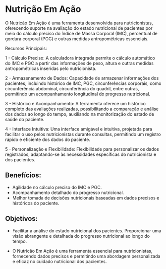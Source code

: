 # Nutrição Em Ação
O Nutricão Em Ação é uma ferramenta desenvolvida para nutricionistas, oferecendo suporte na avaliação do estado nutricional de pacientes por meio do cálculo preciso do Índice de Massa Corporal (IMC), percentual de gordura corporal (PGC) e outras medidas antropométricas essenciais.

Recursos Principais:

1 - Cálculo Preciso: A calculadora integrada permite o cálculo automático do IMC e PGC a partir das informações de peso, altura e outras medidas antropométricas inseridas pelo nutricionista.

2 - Armazenamento de Dados: Capacidade de armazenar informações dos pacientes, incluindo histórico de IMC, PGC, circunferências corporais, como circunferência abdominal, circunferência do quadril, entre outras, permitindo um acompanhamento longitudinal do progresso nutricional.

3 - Histórico e Acompanhamento: A ferramenta oferece um histórico completo das avaliações realizadas, possibilitando a comparação e análise dos dados ao longo do tempo, auxiliando na monitorização do estado de saúde do paciente.

4 - Interface Intuitiva: Uma interface amigável e intuitiva, projetada para facilitar o uso pelos nutricionistas durante consultas, permitindo um registro rápido e eficiente dos dados do paciente.

5 - Personalização e Flexibilidade: Flexibilidade para personalizar os dados registrados, adaptando-se às necessidades específicas do nutricionista e dos pacientes.

## Benefícios:

- Agilidade no cálculo preciso do IMC e PGC.
- Acompanhamento detalhado do progresso nutricional.
- Melhor tomada de decisões nutricionais baseadas em dados precisos e históricos do paciente.

## Objetivos:

- Facilitar a análise do estado nutricional dos pacientes.
Proporcionar uma visão abrangente e detalhada do progresso nutricional ao longo do tempo.

- O Nutricão Em Ação é uma ferramenta essencial para nutricionistas, fornecendo dados precisos e permitindo uma abordagem personalizada e eficaz no cuidado nutricional dos pacientes.
